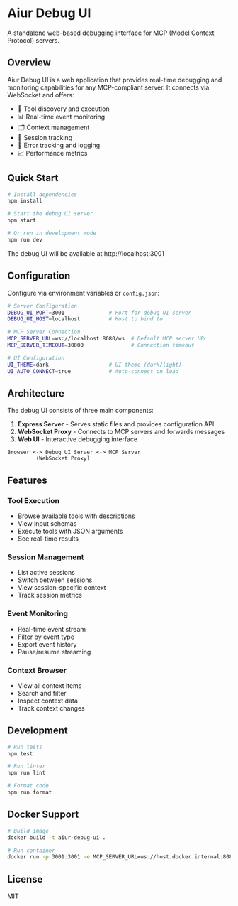 # Aiur Debug UI

A standalone web-based debugging interface for MCP (Model Context Protocol) servers.

## Overview

Aiur Debug UI is a web application that provides real-time debugging and monitoring capabilities for any MCP-compliant server. It connects via WebSocket and offers:

- 🔧 Tool discovery and execution
- 📊 Real-time event monitoring
- 🗂️ Context management
- 📝 Session tracking
- 🚨 Error tracking and logging
- 📈 Performance metrics

## Quick Start

```bash
# Install dependencies
npm install

# Start the debug UI server
npm start

# Or run in development mode
npm run dev
```

The debug UI will be available at http://localhost:3001

## Configuration

Configure via environment variables or `config.json`:

```bash
# Server Configuration
DEBUG_UI_PORT=3001              # Port for debug UI server
DEBUG_UI_HOST=localhost         # Host to bind to

# MCP Server Connection
MCP_SERVER_URL=ws://localhost:8080/ws  # Default MCP server URL
MCP_SERVER_TIMEOUT=30000               # Connection timeout

# UI Configuration
UI_THEME=dark                   # UI theme (dark/light)
UI_AUTO_CONNECT=true            # Auto-connect on load
```

## Architecture

The debug UI consists of three main components:

1. **Express Server** - Serves static files and provides configuration API
2. **WebSocket Proxy** - Connects to MCP servers and forwards messages
3. **Web UI** - Interactive debugging interface

```
Browser <-> Debug UI Server <-> MCP Server
         (WebSocket Proxy)
```

## Features

### Tool Execution
- Browse available tools with descriptions
- View input schemas
- Execute tools with JSON arguments
- See real-time results

### Session Management
- List active sessions
- Switch between sessions
- View session-specific context
- Track session metrics

### Event Monitoring
- Real-time event stream
- Filter by event type
- Export event history
- Pause/resume streaming

### Context Browser
- View all context items
- Search and filter
- Inspect context data
- Track context changes

## Development

```bash
# Run tests
npm test

# Run linter
npm run lint

# Format code
npm run format
```

## Docker Support

```bash
# Build image
docker build -t aiur-debug-ui .

# Run container
docker run -p 3001:3001 -e MCP_SERVER_URL=ws://host.docker.internal:8080/ws aiur-debug-ui
```

## License

MIT